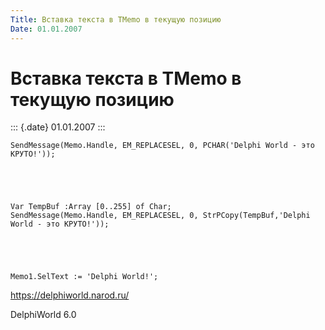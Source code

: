 ```yaml
---
Title: Вставка текста в TMemo в текущую позицию
Date: 01.01.2007
---
```



Вставка текста в TMemo в текущую позицию
========================================

::: {.date}
01.01.2007
:::

    SendMessage(Memo.Handle, EM_REPLACESEL, 0, PCHAR('Delphi World - это КРУТО!'));
     
     
     
     
     
    Var TempBuf :Array [0..255] of Char;
    SendMessage(Memo.Handle, EM_REPLACESEL, 0, StrPCopy(TempBuf,'Delphi World - это КРУТО!'));
     
     
     
     
     
    Memo1.SelText := 'Delphi World!';
     
     

<https://delphiworld.narod.ru/>

DelphiWorld 6.0
